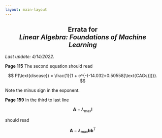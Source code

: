 ```yaml
---
layout: main-layout
---
```


<link href="style.css" rel="stylesheet">

<script src="https://polyfill.io/v3/polyfill.min.js?features=es6"></script>
<script id="MathJax-script" async src="https://cdn.jsdelivr.net/npm/mathjax@3/es5/tex-mml-chtml.js"></script>

<center>
<h2>Errata for<br>
<i>Linear Algebra: Foundations of Machine Learning</i></h2>
</center>

*Last update: 4/14/2022.*

<b>Page 115</b> The second equation should read

$$ P(\text{disease}) = \frac{1}{1 + e^{-(-14.032=0.50558[\text{CAGs}])}}. $$

Note the minus sign in the exponent.

<p>
<b>Page 159</b> In the third to last line

$$ \boldsymbol{A} - \lambda_\text{max}\boldsymbol{I} $$

should read

$$ \boldsymbol{A} - \lambda_\text{max}\boldsymbol{b}\boldsymbol{b}^\text{T} $$

